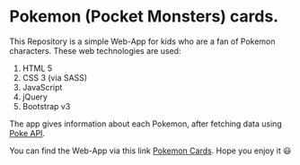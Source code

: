# Pokemon (Pocket Monsters) cards.

This Repository is a simple Web-App for kids who are a fan of Pokemon characters.
These web technologies are used:
1. HTML 5
2. CSS 3 (via SASS)
3. JavaScript
4. jQuery
5. Bootstrap v3

The app gives information about each Pokemon, after fetching data using [Poke API](https://pokeapi.co/api/v2/pokemon/).

You can find the Web-App via this link [Pokemon Cards](https://mustafa-sarshar.github.io/pokemon-cards/). Hope you enjoy it :smiley:
